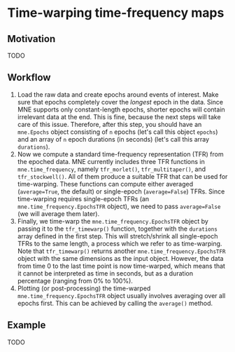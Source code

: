 # Time-warping time-frequency maps

## Motivation

TODO


## Workflow

1. Load the raw data and create epochs around events of interest. Make sure that epochs completely cover the *longest* epoch in the data. Since MNE supports only constant-length epochs, shorter epochs will contain irrelevant data at the end. This is fine, because the next steps will take care of this issue. Therefore, after this step, you should have an `mne.Epochs` object consisting of `n` epochs (let's call this object `epochs`) and an array of `n` epoch durations (in seconds) (let's call this array `durations`).
2. Now we compute a standard time-frequency representation (TFR) from the epoched data. MNE currently includes three TFR functions in `mne.time_frequency`, namely `tfr_morlet()`, `tfr_multitaper()`, and `tfr_stockwell()`. All of them produce a suitable TFR that can be used for time-warping. These functions can compute either averaged (`average=True`, the default) or single-epoch (`average=False`) TFRs. Since time-warping requires single-epoch TFRs (an `mne.time_frequency.EpochsTFR` object), we need to pass `average=False` (we will average them later).
3. Finally, we time-warp the `mne.time_frequency.EpochsTFR` object by passing it to the `tfr_timewarp()` function, together with the `durations` array defined in the first step. This will stretch/shrink all single-epoch TFRs to the same length, a process which we refer to as time-warping. Note that `tfr_timewarp()` returns another `mne.time_frequency.EpochsTFR` object with the same dimensions as the input object. However, the data from time 0 to the last time point is now time-warped, which means that it cannot be interpreted as time in seconds, but as a duration percentage (ranging from 0% to 100%).
4. Plotting (or post-processing) the time-warped `mne.time_frequency.EpochsTFR` object usually involves averaging over all epochs first. This can be achieved by calling the `average()` method.


## Example

TODO
